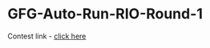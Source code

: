 # GFG-Auto-Run-RIO-Round-1

Contest link - <a href="https://practice.geeksforgeeks.org/contest/auto-run-team-rio/problems/" target="_blank"> click here </a>
